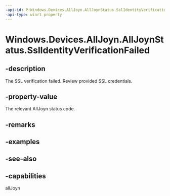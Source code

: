 ----api-id: P:Windows.Devices.AllJoyn.AllJoynStatus.SslIdentityVerificationFailed
-api-type: winrt property
---<!-- Property syntaxpublic int SslIdentityVerificationFailed { get; }--># Windows.Devices.AllJoyn.AllJoynStatus.SslIdentityVerificationFailed## -descriptionThe SSL verification failed. Review provided SSL credentials.## -property-valueThe relevant AllJoyn status code.## -remarks## -examples## -see-also## -capabilitiesallJoyn